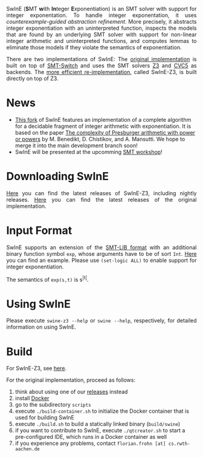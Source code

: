 <head>
    <title>SwInE</title>
    <style>
        p {text-align: justify;}
    </style>
</head>

SwInE (**S**MT **w**ith **In**teger **E**xponentiation) is an SMT solver with support for integer exponentation.
To handle integer exponentation, it uses *counterexample-guided abstraction refinement*.
More precisely, it abstracts integer exponentiation with an uninterpreted function, inspects the models that are found by an underlying SMT solver with support for non-linear integer arithmetic and uninterpreted functions, and computes lemmas to eliminate those models if they violate the semantics of exponentiation.

There are two implementations of SwInE: The [original implementation](https://github.com/ffrohn/swine) is built on top of [SMT-Switch](https://github.com/stanford-centaur/smt-switch) and uses the SMT solvers [Z3](https://github.com/Z3Prover/z3/) and [CVC5](https://cvc5.github.io/) as backends.
The [more efficient re-implementation](https://github.com/ffrohn/swine-z3), called SwInE-Z3, is built directly on top of Z3.

# News

* [This fork](https://github.com/Rc-Cookie/swine-z3) of SwInE features an implementation of a complete algorithm for a decidable fragment of integer arithmetic with exponentiation. It is based on the paper [The complexity of Presburger arithmetic with power or powers](https://arxiv.org/abs/2305.03037) by M. Benedikt, D. Chistikov, and A. Mansutti. We hope to merge it into the main development branch soon!
* SwInE will be presented at the upcomming [SMT workshop](https://github.com/Rc-Cookie/swine-z3)!

# Downloading SwInE

[Here](https://github.com/ffrohn/swine-z3/releases) you can find the latest releases of SwInE-Z3, including nightly releases.
[Here](https://github.com/ffrohn/swine/releases) you can find the latest releases of the original implementation.

# Input Format

SwInE supports an extension of the [SMT-LIB format](https://smtlib.cs.uiowa.edu/) with an additional binary function symbol `exp`, whose arguments have to be of sort `Int`.
[Here](./leading.smt2) you can find an example.
Please use `(set-logic ALL)` to enable support for integer exponentiation.

The semantics of `exp(s,t)` is s<sup>|t|</sup>.

# Using SwInE

Please execute `swine-z3 --help` or `swine --help`, respectively, for detailed information on using SwInE.

# Build

For SwInE-Z3, see [here](https://github.com/ffrohn/swine-z3).

For the original implementation, proceed as follows:

1. think about using one of our [releases](https://github.com/ffrohn/swine/releases) instead
2. install [Docker](https://www.docker.com/)
3. go to the subdirectory `scripts`
4. execute `./build-container.sh` to initialize the Docker container that is used for building SwInE
5. execute `./build.sh` to build a statically linked binary (`build/swine`)
6. if you want to contribute to SwInE, execute `./qtcreator.sh` to start a pre-configured IDE, which runs in a Docker container as well
7. if you experience any problems, contact `florian.frohn [at] cs.rwth-aachen.de`

